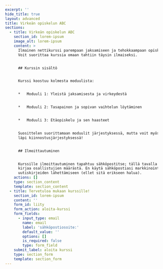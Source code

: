 ```yaml
---
excerpt: ''
hide_title: true
layout: advanced
title: Virkeän opiskelun ABC
sections:
  - title: Virkeän opiskelun ABC
    section_id: lorem-ipsum
    image_alt: lorem-ipsum
    content: >
      Ilmainen nettikurssi parempaan jaksamiseen ja tehokkaampaan opiskeluun.
      Voit suorittaa kurssia omaan tahtiin täysin ilmaiseksi.


      ## Kurssin sisältö


      Kurssi koostuu kolmesta moduulista:


      *   Moduuli 1: Yleistä jaksamisesta ja virkeydestä


      *   Moduuli 2: Tasapainon ja sopivan vaihtelun löytäminen


      *   Moduuli 3: Etäopiskelu ja sen haasteet


      Suosittelen suorittamaan moduulit järjestyksessä, mutta voit myös käydä ne
      läpi kiinnostusjärjestyksessä!


      ## Ilmoittautuminen


      Kurssille ilmoittautuminen tapahtuu sähköpostitse; tällä tavalla pidän
      kirjaa osallistujien määrästä. En käytä sähköpostiasi markkinointiin tai
      uutiskirjeiden lähettämiseen (ellet sitä erikseen halua).
    actions: []
    type: section_content
    template: section_content
  - title: Tervetuloa mukaan kurssille!
    section_id: lorem-ipsum
    content: ''
    form_id: liity
    form_action: aloita-kurssi
    form_fields:
      - input_type: email
        name: email
        label: 'sähköpostiosoite:'
        default_value: ''
        options: []
        is_required: false
        type: form_field
    submit_label: aloita kurssi
    type: section_form
    template: section_form
---
```

